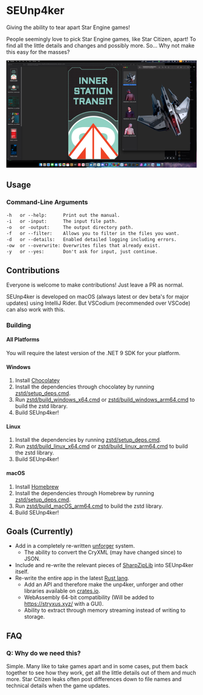 # SEUnp4ker
Giving the ability to tear apart Star Engine games!

People seemingly love to pick Star Engine games, like Star Citizen, apart! To find all the little details and changes and possibly more. So... Why not make this easy for the masses?

![Screenshot of an exmaple of SEUnp4ker](https://github.com/Stryxus/SEUnp4ker/blob/c620935afb56b266378c6f31fa29cb69ea961eed/.github/readme_example.png)
## Usage
### Command-Line Arguments
```
-h   or --help:      Print out the manual.
-i   or -input:      The input file path.
-o   or -output:     The output directory path.
-f   or --filter:    Allows you to filter in the files you want.
-d   or --details:   Enabled detailed logging including errors.
-ow  or --overwrite: Overwrites files that already exist.
-y   or --yes:       Don't ask for input, just continue.
```

## Contributions
Everyone is welcome to make contributions! Just leave a PR as normal.

SEUnp4ker is developed on macOS (always latest or dev beta's for major updates) using IntelliJ Rider. But VSCodium (recommended over VSCode) can also work with this.
### Building
#### All Platforms
You will require the latest version of the .NET 9 SDK for your platform.
#### Windows
1. Install [Chocolatey](https://chocolatey.org)
2. Install the dependencies through chocolatey by running [zstd/setup_deps.cmd](https://github.com/Stryxus/SEUnp4ker/blob/main/zstd/setup_deps.cmd).
3. Run [zstd/build_windows_x64.cmd](https://github.com/Stryxus/SEUnp4ker/blob/main/zstd/build_windows_x64.cmd) or [zstd/build_windows_arm64.cmd](https://github.com/Stryxus/SEUnp4ker/blob/main/zstd/build_windows_arm64.cmd) to build the zstd library.
4. Build SEUnp4ker!
#### Linux
1. Install the dependencies by running [zstd/setup_deps.cmd](https://github.com/Stryxus/SEUnp4ker/blob/main/zstd/setup_deps.cmd).
2. Run [zstd/build_linux_x64.cmd](https://github.com/Stryxus/SEUnp4ker/blob/main/zstd/build_linux_x64.cmd) or [zstd/build_linux_arm64.cmd](https://github.com/Stryxus/SEUnp4ker/blob/main/zstd/build_linux_arm64.cmd) to build the zstd library.
3. Build SEUnp4ker!
#### macOS
1. Install [Homebrew](https://brew.sh)
2. Install the dependencies through Homebrew by running [zstd/setup_deps.cmd](https://github.com/Stryxus/SEUnp4ker/blob/main/zstd/setup_deps.cmd).
3. Run [zstd/build_macOS_arm64.cmd](https://github.com/Stryxus/SEUnp4ker/blob/main/zstd/build_macOS_arm64.cmd) to build the zstd library.
4. Build SEUnp4ker!
## Goals (Currently)
- Add in a completely re-written [unforger](https://github.com/Stryxus/unp4k/tree/feature/rewrite/libs/unforge) system.
  - The ability to convert the CryXML (may have changed since) to JSON.
- Include and re-write the relevant pieces of [SharpZipLib](https://github.com/Stryxus/SharpZipLib) into SEUnp4ker itself.
- Re-write the entire app in the latest [Rust lang](https://www.rust-lang.org/).
  - Add an API and therefore make the unp4ker, unforger and other libraries available on [crates.io](https://crates.io/).
  - WebAssembly 64-bit compatibility (Will be added to https://stryxus.xyz/ with a GUI).
  - Ability to extract through memory streaming instead of writing to storage.

## FAQ
### Q: Why do we need this?
Simple. Many like to take games apart and in some cases, put them back together to see how they work, get all the little details out of them and much more. Star Citizen leaks often post differences down to file names and technical details when the game updates.
